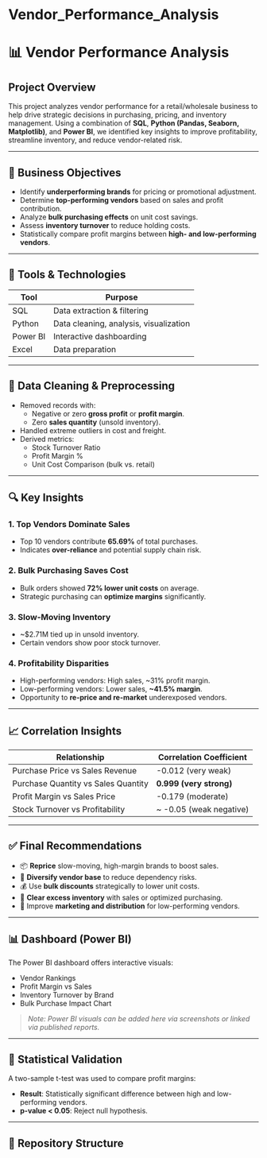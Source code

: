 # Vendor_Performance_Analysis
# 📊 Vendor Performance Analysis

## Project Overview

This project analyzes vendor performance for a retail/wholesale business to help drive strategic decisions in purchasing, pricing, and inventory management. Using a combination of **SQL**, **Python (Pandas, Seaborn, Matplotlib)**, and **Power BI**, we identified key insights to improve profitability, streamline inventory, and reduce vendor-related risk.

---

## 📌 Business Objectives

- Identify **underperforming brands** for pricing or promotional adjustment.
- Determine **top-performing vendors** based on sales and profit contribution.
- Analyze **bulk purchasing effects** on unit cost savings.
- Assess **inventory turnover** to reduce holding costs.
- Statistically compare profit margins between **high- and low-performing vendors**.

---

## 🧪 Tools & Technologies

| Tool       | Purpose                      |
|------------|------------------------------|
| SQL        | Data extraction & filtering  |
| Python     | Data cleaning, analysis, visualization |
| Power BI   | Interactive dashboarding     |
| Excel      | Data preparation             |

---

## 🧹 Data Cleaning & Preprocessing

- Removed records with:
  - Negative or zero **gross profit** or **profit margin**.
  - Zero **sales quantity** (unsold inventory).
- Handled extreme outliers in cost and freight.
- Derived metrics:
  - Stock Turnover Ratio
  - Profit Margin %
  - Unit Cost Comparison (bulk vs. retail)

---

## 🔍 Key Insights

### 1. **Top Vendors Dominate Sales**
- Top 10 vendors contribute **65.69%** of total purchases.
- Indicates **over-reliance** and potential supply chain risk.

### 2. **Bulk Purchasing Saves Cost**
- Bulk orders showed **72% lower unit costs** on average.
- Strategic purchasing can **optimize margins** significantly.

### 3. **Slow-Moving Inventory**
- ~$2.71M tied up in unsold inventory.
- Certain vendors show poor stock turnover.

### 4. **Profitability Disparities**
- High-performing vendors: High sales, ~31% profit margin.
- Low-performing vendors: Lower sales, **~41.5% margin**.
- Opportunity to **re-price and re-market** underexposed vendors.

---

## 📈 Correlation Insights

| Relationship                          | Correlation Coefficient |
|---------------------------------------|--------------------------|
| Purchase Price vs Sales Revenue       | -0.012 (very weak)       |
| Purchase Quantity vs Sales Quantity   | **0.999 (very strong)**  |
| Profit Margin vs Sales Price          | -0.179 (moderate)        |
| Stock Turnover vs Profitability       | ~ -0.05 (weak negative)  |

---

## ✅ Final Recommendations

- 📦 **Reprice** slow-moving, high-margin brands to boost sales.
- 🤝 **Diversify vendor base** to reduce dependency risks.
- 💰 Use **bulk discounts** strategically to lower unit costs.
- 🧾 **Clear excess inventory** with sales or optimized purchasing.
- 📢 Improve **marketing and distribution** for low-performing vendors.

---

## 📊 Dashboard (Power BI)

The Power BI dashboard offers interactive visuals:
- Vendor Rankings
- Profit Margin vs Sales
- Inventory Turnover by Brand
- Bulk Purchase Impact Chart

> _Note: Power BI visuals can be added here via screenshots or linked via published reports._

---

## 🧪 Statistical Validation

A two-sample t-test was used to compare profit margins:

- **Result**: Statistically significant difference between high and low-performing vendors.
- **p-value < 0.05**: Reject null hypothesis.

---

## 📁 Repository Structure

